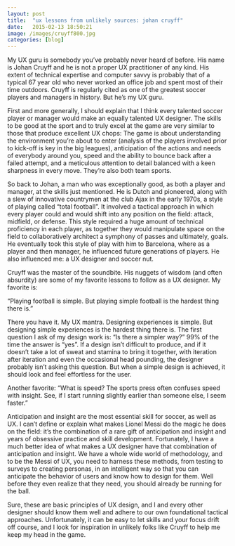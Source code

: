```yaml
---
layout: post
title:  "ux lessons from unlikely sources: johan cruyff"
date:   2015-02-13 18:50:21
image: /images/cruyff800.jpg
categories: [blog] 
---
```


My UX guru is somebody you’ve probably never heard of before. His name is Johan Cruyff and he is not a proper UX practitioner of any kind. His extent of technical expertise and computer savvy is probably that of a typical 67 year old who never worked an office job and spent most of their time outdoors. Cruyff is regularly cited as one of the greatest soccer players and managers in history. But he’s my UX guru. 

First and more generally, I should explain that I think every talented soccer player or manager would make an equally talented UX designer. The skills to be good at the sport and to truly excel at the game are very similar to those that produce excellent UX chops: The game is about understanding the environment you’re about to enter (analysis of the players involved prior to kick-off is key in the big leagues), anticipation of the actions and needs of everybody around you, speed and the ability to bounce back after a failed attempt, and a meticulous attention to detail balanced with a keen sharpness in every move. They’re also both team sports.

So back to Johan, a man who was exceptionally good, as both a player and manager, at the skills just mentioned. He is Dutch and pioneered, along with a slew of innovative countrymen at the club Ajax in the early 1970s, a style of playing called “total football”. It involved a tactical approach in which every player could and would shift into any position on the field: attack, midfield, or defense. This style required a huge amount of technical proficiency in each player, as together they would manipulate space on the field to collaboratively architect a symphony of passes and ultimately, goals. He eventually took this style of play with him to Barcelona, where as a player and then manager, he influenced future generations of players. He also influenced me: a UX designer and soccer nut.

Cruyff was the master of the soundbite. His nuggets of wisdom (and often absurdity) are some of my favorite lessons to follow as a UX designer. My favorite is:

“Playing football is simple. But playing simple football is the hardest thing there is.”

There you have it. My UX mantra. Designing experiences is simple. But designing simple experiences is the hardest thing there is. The first question I ask of my design work is: “Is there a simpler way?” 99% of the time the answer is “yes”. If a design isn’t difficult to produce, and if it doesn’t take a lot of sweat and stamina to bring it together, with iteration after iteration and even the occasional head pounding, the designer probably isn’t asking this question. But when a simple design is achieved, it should look and feel effortless for the user.

Another favorite: “What is speed? The sports press often confuses speed with insight. See, if I start running slightly earlier than someone else, I seem faster.”

Anticipation and insight are the most essential skill for soccer, as well as UX. I can’t define or explain what makes Lionel Messi do the magic he does on the field: it’s the combination of a rare gift of anticipation and insight and years of obsessive practice and skill development. Fortunately, I have a much better idea of what makes a UX designer have that combination of anticipation and insight. We have a whole wide world of methodology, and to be the Messi of UX, you need to harness these methods, from testing to surveys to creating personas, in an intelligent way so that you can anticipate the behavior of users and know how to design for them. Well before they even realize that they need, you should already be running for the ball.

Sure, these are basic principles of UX design, and I and every other designer should know them well and adhere to our own foundational tactical approaches. Unfortunately, it can be easy to let skills and your focus drift off course, and I look for inspiration in unlikely folks like Cruyff to help me keep my head in the game.